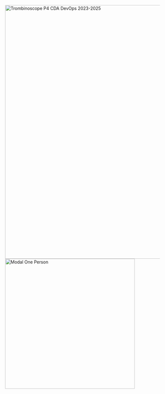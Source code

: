 <img width="823" alt="Trombinoscope P4 CDA DevOps 2023-2025" src="https://github.com/2023-cda-alt-devops-p4/trombi-TP/assets/77630883/882b403f-5b11-4bf6-97b4-46cf4e7508ba">

<img width="422" alt="Modal One Person" src="https://github.com/2023-cda-alt-devops-p4/trombi-TP/assets/77630883/66d8a4ec-7fdb-4567-a506-7ecbdee9ef90">
